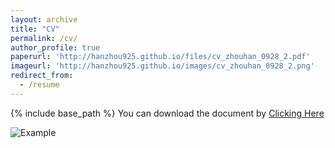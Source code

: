 ```yaml
---
layout: archive
title: "CV"
permalink: /cv/
author_profile: true
paperurl: 'http://hanzhou925.github.io/files/cv_zhouhan_0928_2.pdf'
imageurl: 'http://hanzhou925.github.io/images/cv_zhouhan_0928_2.png'
redirect_from:
  - /resume
---
```


{% include base_path %}
You can download the document by [Clicking Here](https://hanzhou925.github.io/files/cv_zhouhan_0928_2.pdf)

![Example](http://hanzhou925.github.io/images/cv_zhouhan_0928_2.png)
